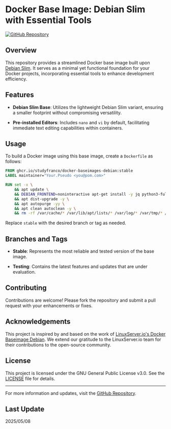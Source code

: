 # Docker Base Image: Debian Slim with Essential Tools

[![GitHub Repository](https://img.shields.io/badge/GitHub-Repository-blue?logo=github)](https://github.com/studyfranco/docker-baseimages-debian)

## Overview

This repository provides a streamlined Docker base image built upon [Debian Slim](https://hub.docker.com/_/debian). It serves as a minimal yet functional foundation for your Docker projects, incorporating essential tools to enhance development efficiency.

## Features

- **Debian Slim Base**: Utilizes the lightweight Debian Slim variant, ensuring a smaller footprint without compromising versatility.

- **Pre-installed Editors**: Includes `nano` and `vi` by default, facilitating immediate text editing capabilities within containers.

## Usage

To build a Docker image using this base image, create a `Dockerfile` as follows:

```Dockerfile
FROM ghcr.io/studyfranco/docker-baseimages-debian:stable
LABEL maintainer="Your.Pseudo <you@pom.com>"

RUN set -x \
    && apt update \
    && DEBIAN_FRONTEND=noninteractive apt-get install -y jq python3-full --no-install-recommends --fix-missing \
    && apt dist-upgrade -y \
    && apt autopurge -yy \
    && apt clean autoclean -y \
    && rm -rf /var/cache/* /var/lib/apt/lists/* /var/log/* /var/tmp/* /tmp/*
```

Replace `stable` with the desired branch or tag as needed.

## Branches and Tags

- **Stable**: Represents the most reliable and tested version of the base image.

- **Testing**: Contains the latest features and updates that are under evaluation.

## Contributing

Contributions are welcome! Please fork the repository and submit a pull request with your enhancements or fixes.

## Acknowledgements

This project is inspired by and based on the work of [LinuxServer.io's Docker Baseimage Debian](https://github.com/linuxserver/docker-baseimage-debian). We extend our gratitude to the LinuxServer.io team for their contributions to the open-source community.

## License

This project is licensed under the GNU General Public License v3.0. See the [LICENSE](LICENSE) file for details.

---

For more information and updates, visit the [GitHub Repository](https://github.com/studyfranco/docker-baseimages-debian).

## Last Update

2025/05/08
